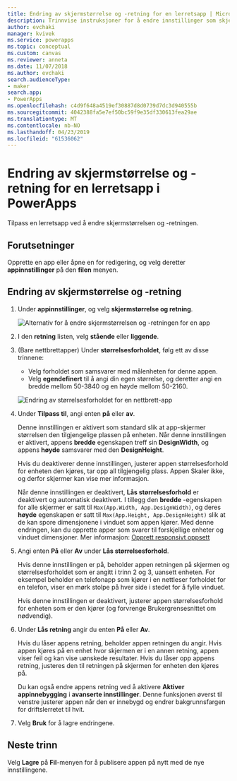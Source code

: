 ```yaml
---
title: Endring av skjermstørrelse og -retning for en lerretsapp | Microsoft Docs
description: Trinnvise instruksjoner for å endre innstillinger som skjermstørrelsen og -retningen for en lerretsapp i PowerApps
author: evchaki
manager: kvivek
ms.service: powerapps
ms.topic: conceptual
ms.custom: canvas
ms.reviewer: anneta
ms.date: 11/07/2018
ms.author: evchaki
search.audienceType:
- maker
search.app:
- PowerApps
ms.openlocfilehash: c4d9f648a4519ef30887d8d0739d7dc3d940555b
ms.sourcegitcommit: 4042388fa5e7ef50bc59f9e35df330613fea29ae
ms.translationtype: MT
ms.contentlocale: nb-NO
ms.lasthandoff: 04/23/2019
ms.locfileid: "61536062"
---
```

# <a name="change-screen-size-and-orientation-of-a-canvas-app-in-powerapps"></a>Endring av skjermstørrelse og -retning for en lerretsapp i PowerApps
Tilpass en lerretsapp ved å endre skjermstørrelsen og -retningen.

## <a name="prerequisites"></a>Forutsetninger

Opprette en app eller åpne en for redigering, og velg deretter **appinnstillinger** på den **filen** menyen.

## <a name="change-screen-size-and-orientation"></a>Endring av skjermstørrelse og -retning
1. Under **appinnstillinger**, og velg **skjermstørrelse og retning**.

    ![Alternativ for å endre skjermstørrelsen og -retningen for en app](./media/set-aspect-ratio-portrait-landscape/size-orientation.png)

1. I den **retning** listen, velg **stående** eller **liggende**.

1. (Bare nettbrettapper) Under **størrelsesforholdet**, følg ett av disse trinnene:

    - Velg forholdet som samsvarer med målenheten for denne appen.
    - Velg **egendefinert** til å angi din egen størrelse, og deretter angi en bredde mellom 50-3840 og en høyde mellom 50-2160.

    ![Endring av størrelsesforholdet for en nettbrett-app](./media/set-aspect-ratio-portrait-landscape/aspect-tablet.png)
    
1. Under **Tilpass til**, angi enten **på** eller **av**.

    Denne innstillingen er aktivert som standard slik at app-skjermer størrelsen den tilgjengelige plassen på enheten. Når denne innstillingen er aktivert, appens **bredde** egenskapen treff sin **DesignWidth**, og appens **høyde** samsvarer med den **DesignHeight**.

    Hvis du deaktiverer denne innstillingen, justerer appen størrelsesforhold for enheten den kjøres, tar opp all tilgjengelig plass. Appen Skaler ikke, og derfor skjermer kan vise mer informasjon.

    Når denne innstillingen er deaktivert, **Lås størrelsesforhold** er deaktivert og automatisk deaktivert. I tillegg den **bredde** -egenskapen for alle skjermer er satt til `Max(App.Width, App.DesignWidth)`, og deres **høyde** egenskapen er satt til `Max(App.Height, App.DesignHeight)` slik at de kan spore dimensjonene i vinduet som appen kjører. Med denne endringen, kan du opprette apper som svarer til forskjellige enheter og vinduet dimensjoner. Mer informasjon: [Opprett responsivt oppsett](create-responsive-layout.md)

1. Angi enten **På** eller **Av** under **Lås størrelsesforhold**.

    Hvis denne innstillingen er på, beholder appen retningen på skjermen og størrelsesforholdet som er angitt i trinn 2 og 3, uansett enheten. For eksempel beholder en telefonapp som kjører i en nettleser forholdet for en telefon, viser en mørk stolpe på hver side i stedet for å fylle vinduet.

    Hvis denne innstillingen er deaktivert, justerer appen størrelsesforhold for enheten som er den kjører (og forvrenge Brukergrensesnittet om nødvendig).

1. Under **Lås retning** angir du enten **På** eller **Av**.

    Hvis du låser appens retning, beholder appen retningen du angir. Hvis appen kjøres på en enhet hvor skjermen er i en annen retning, appen viser feil og kan vise uønskede resultater. Hvis du låser opp appens retning, justeres den til retningen på skjermen for enheten den kjøres på.

    Du kan også endre appens retning ved å aktivere **Aktiver appinnebygging** i **avanserte innstillinger**. Denne funksjonen øverst til venstre justerer appen når den er innebygd og endrer bakgrunnsfargen for driftslerretet til hvit.

1. Velg **Bruk** for å lagre endringene.

## <a name="next-step"></a>Neste trinn
Velg **Lagre** på **Fil**-menyen for å publisere appen på nytt med de nye innstillingene.